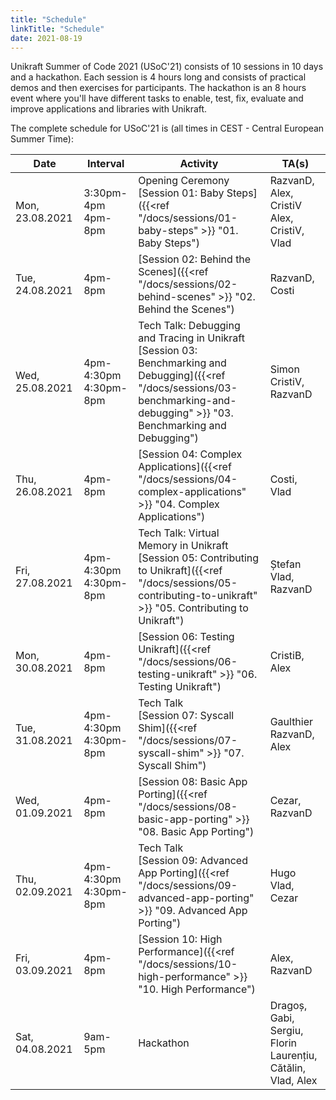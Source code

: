 ```yaml
---
title: "Schedule"
linkTitle: "Schedule"
date: 2021-08-19
---
```


Unikraft Summer of Code 2021 (USoC'21) consists of 10 sessions in 10 days and a hackathon.
Each session is 4 hours long and consists of practical demos and then exercises for participants.
The hackathon is an 8 hours event where you'll have different tasks to enable, test, fix, evaluate and improve applications and libraries with Unikraft.

The complete schedule for USoC'21 is (all times in CEST - Central European Summer Time):

| Date | Interval | Activity | TA(s) |
|------|----------|----------|-------------|
| Mon, 23.08.2021 | 3:30pm-4pm<br/> 4pm-8pm| Opening Ceremony<br/> [Session 01: Baby Steps]({{<ref "/docs/sessions/01-baby-steps" >}} "01. Baby Steps") | RazvanD, Alex, CristiV <br/> Alex, CristiV, Vlad |
| Tue, 24.08.2021 | 4pm-8pm | [Session 02: Behind the Scenes]({{<ref "/docs/sessions/02-behind-scenes" >}} "02. Behind the Scenes") | RazvanD, Costi |
| Wed, 25.08.2021 | 4pm-4:30pm<br/> 4:30pm-8pm | Tech Talk: Debugging and Tracing in Unikraft<br /> [Session 03: Benchmarking and Debugging]({{<ref "/docs/sessions/03-benchmarking-and-debugging" >}} "03. Benchmarking and Debugging") | Simon<br /> CristiV, RazvanD |
| Thu, 26.08.2021 | 4pm-8pm | [Session 04: Complex Applications]({{<ref "/docs/sessions/04-complex-applications" >}} "04. Complex Applications") | Costi, Vlad |
| Fri, 27.08.2021 | 4pm-4:30pm<br/> 4:30pm-8pm | Tech Talk: Virtual Memory in Unikraft<br/> [Session 05: Contributing to Unikraft]({{<ref "/docs/sessions/05-contributing-to-unikraft" >}} "05. Contributing to Unikraft") | Ștefan<br/> Vlad, RazvanD |
| Mon, 30.08.2021 | 4pm-8pm | [Session 06: Testing Unikraft]({{<ref "/docs/sessions/06-testing-unikraft" >}} "06. Testing Unikraft") | CristiB, Alex |
| Tue, 31.08.2021 | 4pm-4:30pm<br/> 4:30pm-8pm | Tech Talk<br/> [Session 07: Syscall Shim]({{<ref "/docs/sessions/07-syscall-shim" >}} "07. Syscall Shim") | Gaulthier<br/> RazvanD, Alex |
| Wed, 01.09.2021 | 4pm-8pm | [Session 08: Basic App Porting]({{<ref "/docs/sessions/08-basic-app-porting" >}} "08. Basic App Porting") | Cezar, RazvanD |
| Thu, 02.09.2021 | 4pm-4:30pm<br/> 4:30pm-8pm | Tech Talk<br/> [Session 09: Advanced App Porting]({{<ref "/docs/sessions/09-advanced-app-porting" >}} "09. Advanced App Porting") | Hugo<br/> Vlad, Cezar |
| Fri, 03.09.2021 | 4pm-8pm | [Session 10: High Performance]({{<ref "/docs/sessions/10-high-performance" >}} "10. High Performance") | Alex, RazvanD |
| Sat, 04.08.2021 | 9am-5pm | Hackathon | Dragoș, Gabi, Sergiu, Florin<br/>Laurențiu, Cătălin, Vlad, Alex |
